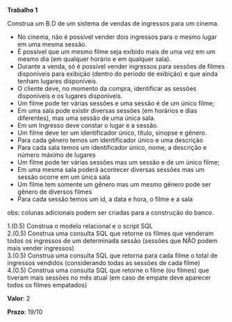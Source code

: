 **Trabalho 1**

Construa um B.D de um sistema de vendas de ingressos para um cinema.

* No cinema, não é possível vender dois ingressos para o mesmo lugar em uma mesma sessão.
* É possível que um mesmo filme seja exibido mais de uma vez em um mesmo dia (em qualquer horário e em qualquer sala).
* Durante a venda, só é possível vender ingressos para sessões de filmes disponíveis para exibição (dentro do período de exibição) e que ainda tenham lugares disponíveis.
* O cliente deve, no momento da compra, identificar as sessões disponíveis e os lugares disponíveis.
* Um filme pode ter várias sessões e uma sessão é de um único filme;
* Em uma sala pode existir diversas sessões (em horários e dias diferentes), mas uma sessão de uma única sala.
* Em um Ingresso deve constar o lugar e a sessão.
* Um filme deve ter um identificador único, título, sinopse e gênero.
* Para cada gênero temos um identificador único e uma descrição
* Para cada sala temos um identificador único, nome, a descrição e número máximo de lugares
* Um filme pode ter várias sessões mas um sessão e de um único filme;
* Em uma mesma sala poderá acontecer diversas sessões mas um sessão ocorre em um única sala
* Um filme tem somente um gênero mas um mesmo gênero pode ser gênero de diversos filmes
* Para cada sessão temos um id, a data e hora, o filme e a sala

obs: colunas adicionais podem ser criadas para a construção do banco.

1.(0.5) Construa o modelo relacional e o script SQL  
2.(0.5) Construa uma consulta SQL que retorne os filmes que venderam todos os ingressos de um determinada sessão (sessões que NÃO podem mais vender ingressos)  
3.(0.5) Construa uma consulta SQL que retorna para cada filme o total de ingressos vendidos (considerando todas as sessões de cada filme)  
4.(0.5) Construa uma consulta SQL que retorne o filme (ou filmes) que tiveram mais sessões no mês atual (em caso de empate deve aparecer todos os filmes empatados)  

**Valor**: 2

**Prazo**: 19/10
